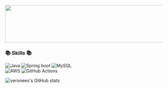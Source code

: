 <a href="https://github.com/devxb/gitanimals">
    <img src="https://render.gitanimals.org/lines/veronees?pet-id=108" width="1000" height="120"/>
</a>

### 📚 Skills 📚
<p>
    
  ![Java](https://img.shields.io/badge/java-%23ED8B00.svg?style=flat&logo=openjdk&logoColor=white)
  ![Spring boot](https://img.shields.io/badge/Springboot-%236DB33F.svg?style=flat&logo=spring&logoColor=white)
  ![MySQL](https://img.shields.io/badge/mysql-%2300f.svg?style=flat&logo=mysql&logoColor=white)
  <br>
  ![AWS](https://img.shields.io/badge/AWS-%23232F3E.svg?style=flat&logo=amazon-aws&logoColor=white)
  ![GitHub Actions](https://img.shields.io/badge/GitHub%20Actions-2088FF?style=flat-round&logo=githubactions&logoColor=white)

![veronees's GitHub stats](https://github-readme-stats.vercel.app/api?username=veronees&show_icons=true&bg_color=00000000&title_color=F8418B&icon_color=F1D246&text_color=8C9196)
</p>
